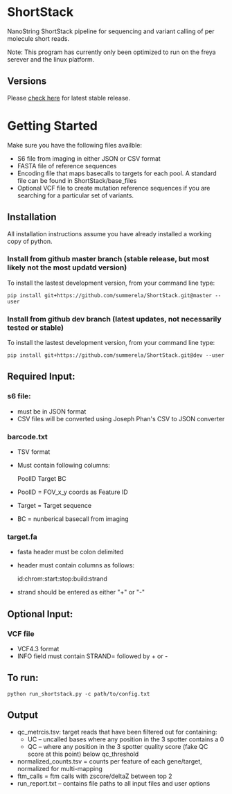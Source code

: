 # ShortStack
NanoString ShortStack pipeline for sequencing and variant calling of per molecule short reads.  

Note: This program has currently only been optimized to run on the freya serever and the linux platform.  

## Versions
Please [check here](https://github.com/summerela/ShortStack/releases) for latest stable release. 

# Getting Started
Make sure you have the following files availble: 
- S6 file from imaging in either JSON or CSV format
- FASTA file of reference sequences
- Encoding file that maps basecalls to targets for each pool. A standard file can be found in ShortStack/base_files
- Optional VCF file to create mutation reference sequences if you are searching for a particular set of variants. 

## Installation

All installation instructions assume you have already installed a working copy of python. 

### Install from github master branch (stable release, but most likely not the most updatd version)
To install the lastest development version, from your command line type: 

    pip install git+https://github.com/summerela/ShortStack.git@master --user

### Install from github dev branch (latest updates, not necessarily tested or stable)
To install the lastest development version, from your command line type: 

    pip install git+https://github.com/summerela/ShortStack.git@dev --user



## Required Input: 
### s6 file:
- must be in JSON format
- CSV files will be converted using Joseph Phan's CSV to JSON converter
### barcode.txt 
- TSV format
- Must contain following columns:

    PoolID  Target  BC
- PoolID = FOV_x_y coords as Feature ID
- Target = Target sequence
- BC = nunberical basecall from imaging
### target.fa
- fasta header must be colon delimited
- header must contain columns as follows: 

    id:chrom:start:stop:build:strand
- strand should be entered as either "+" or "-"

## Optional Input:
### VCF file
- VCF4.3 format
- INFO field must contain STRAND= followed by + or - 

## To run: 
    python run_shortstack.py -c path/to/config.txt

## Output
- qc_metrcis.tsv: target reads that have been filtered out for containing:
    - UC – uncalled bases where any position in the 3 spotter contains a 0
    - QC – where any position in the 3 spotter quality score (fake QC score at this point) below qc_threshold
- normalized_counts.tsv = counts per feature of each gene/target, normalized for multi-mapping
- ftm_calls = ftm calls with zscore/deltaZ between top 2
- run_report.txt – contains file paths to all input files and user options
